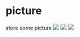 # picture
store some picture
<img src="https://user-images.githubusercontent.com/19166512/40581892-e7df63c0-6196-11e8-963c-cc400a039518.png">
<img src="https://user-images.githubusercontent.com/19166512/40581989-28202b06-619a-11e8-9215-f8003be062d8.png">
<img src="https://user-images.githubusercontent.com/19166512/40581991-2b3a1c5c-619a-11e8-88fe-4463a0829500.png">
